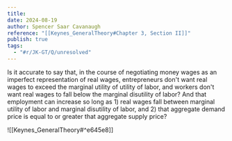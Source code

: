 ```yaml
---
title: 
date: 2024-08-19
author: Spencer Saar Cavanaugh
reference: "[[Keynes_GeneralTheory#Chapter 3, Section II]]"
publish: true
tags:
  - "#r/JK-GT/Q/unresolved"
---
```

Is it accurate to say that, in the course of negotiating money wages as an imperfect representation of real wages, entrepreneurs don't want real wages to exceed the marginal utility of utility of labor, and workers don't want real wages to fall below the marginal disutility of labor? And that employment can increase so long as 1) real wages fall between marginal utility of labor and marginal disutility of labor, and 2) that aggregate demand price is equal to or greater that aggregate supply price?

![[Keynes_GeneralTheory#^e645e8]]